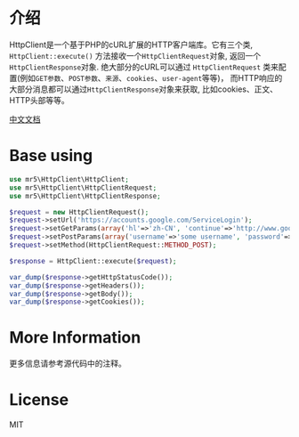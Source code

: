 # 介绍

HttpClient是一个基于PHP的cURL扩展的HTTP客户端库。它有三个类, `HttpClient::execute()`
 方法接收一个`HttpClientRequest`对象, 返回一个`HttpClientResponse`对象. 绝大部分的cURL可以通过
 `HttpClientRequest` 类来配置(例如`GET参数`、`POST参数`、`来源`、`cookies`、`user-agent`等等)，
  而HTTP响应的大部分消息都可以通过`HttpClientResponse`对象来获取, 比如cookies、正文、HTTP头部等等。

[中文文档](README_zh.markdown)


# Base using

``` php
use mr5\HttpClient\HttpClient;
use mr5\HttpClient\HttpClientRequest;
use mr5\HttpClient\HttpClientResponse;

$request = new HttpClientRequest();
$request->setUrl('https://accounts.google.com/ServiceLogin');
$request->setGetParams(array('hl'=>'zh-CN', 'continue'=>'http://www.google.com.hk'));  // 添加到URL的参数(GET参数).
$request->setPostParams(array('username'=>'some username', 'password'=>'mypassword')); // post参数
$request->setMethod(HttpClientRequest::METHOD_POST);

$response = HttpClient::execute($request);

var_dump($response->getHttpStatusCode());
var_dump($response->getHeaders());
var_dump($response->getBody());
var_dump($response->getCookies());
```

# More Information

更多信息请参考源代码中的注释。

# License
MIT

